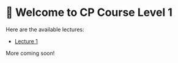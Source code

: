 # 👋 Welcome to CP Course Level 1

Here are the available lectures:

- [Lecture 1](Lec%231.md)

More coming soon!
